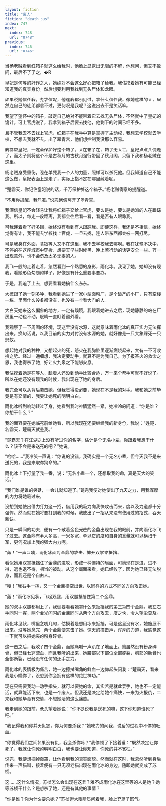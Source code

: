 ```yaml
---
layout: fiction
title: "废人"
fiction: "death_bus"
index: 747
next:
  index: 748
  url: "0748"
previous:
  index: 746
  url: "0746"
---
```

当杨老贼看到红箱子就这么给我时，他脸上显露出无限的不解，他想问，但又不敢问，最后不了了之。�R

皇妃是何等的奸诈之人，她绝对不会这么好心把箱子给我。我估摸着她有可能已经知道我的真实身份，然后想要利用我找到无头尸体和龙眼。

如果说她信任我，鬼才信呢，他连我都没见过，拿什么信任我。像她这样的人，居然连自己的徒弟都信不过，更何况是我呢？这说出去不是笑话嘛。

我望了望怀中的箱子，敲定自己绝对不能带着它去找无头尸体，不然就中了皇妃的诡计。可上官虎说了，我拿到箱子后要去找他，他剩下的时间已经不多。

且不管我去不去找上官虎，红箱子在我手中算是掌握了主动权，我想去学校就去学校，不想去我就不去。出了翠青宫，他们想控制我没那么容易。

我答应皇妃，一定会保护好这个箱子，人在箱子在，箱子无人亡。皇妃点点头便走了，而太子则将这个不是古秋月的古秋月强行带回了秋月阁，只留下我和杨老贼在这里。

杨老贼身受重伤，现在单凭我一个人的力量，照样可以杀死他。但我知道自己不能这么做，皇妃表面上是走了，实际上指不定在哪里藏着呢。

“楚霸天，你记住皇妃说的话，千万保护好这个箱子。”杨老贼得意的提醒道。

“不用你提醒，我知道。”说完我便离开了翠青宫。

我深信皇妃不会轻易让我将红箱子交给上官虎，要么是她，要么是她派的人在跟踪我。所以，每走一段距离，我都会往后看一看，看是否有人跟踪我。

可我连着看了好多回，始终没有看到有人跟踪我。即便这样，我还是不相信，始终觉得有诈，我不能去学校找上官虎，一旦去找，连人带东西都会被一网打尽。

可是我身在外面，葛钰等人又不在这里，我不去学校我去哪啊。我在犹豫不决中，不停的在这座城市中穿梭，想要天早些时候黑，晚上若行动的话更安全一些。万一出现意外，也不会伤及太多无辜的人。

我飞一般的走着走着，忽然看到一个熟悉的身影，雨化冰。我现了她，她却没有现我，看她形色匆匆的样子，好像是有什么重要事要办。

于是，我追了上去，想要看看她搞什么东东。

大概跟了她一刻多钟，我看到她进了一家小型面粉厂，是个破产的小厂，只有空楼一栋，里面什么设备都没有，也没有一个看大门的人。

大白天她来这么偏僻的地方，一定有蹊跷。我跟着她进去之后，现她静静的站在厂房里一动也不动，眼睛一直盯着窗外看。

我观察了一下周围的环境，现这里没有水源，这就意味着雨化冰的真正实力无法挥出来。换句话说，以我目前的实力对付没有水源的她，就好像是一只大象踩死一只蚂蚁。

想起她对我的种种，又想起火的死，怒火在我胸腔里逐渐燃烧起来，大有一不可收拾之势。经过一通细想，我决定要动手，就算不是为我自己，为了报答火的救命之恩，我也得杀了她，好让火九泉之下能够安息。

我估摸着她是在等人，趁着人还没到动手比较合适，万一来个帮手可就不好说了。所以在她还没有现我的时候，我出现在了她的身后。

我完全可以从背后袭击她，但我觉得没必要，她现在不是我的对手。我和她之前毕竟是有交情的，我要让她死的明明白白。

雨化冰听到响动转过了身，她看到我时神情猛然一紧，她冷冷的问道：“你是谁？你想干什么？”

我的面容要在她临死前给她看，所以我现在还要继续我的新身份，我说：“姓楚，名霸天，楚霸天就是我。”

“楚霸天？在江湖之上没有听过你的名字，估计是个无名小辈，你跟着我想干什么？该不会是来送死的吧？”她说。

“哈哈……”我冷笑一声说：“你说的没错，我确实是一个无名小辈，但今天我不是来送死的，我是来取你狗命的。”

雨化冰上下打量了我一番，说：“无名小辈一个，还想取我的命，真是天大的笑话。”

“我们谁是谁的笑话，一会儿就知道了。”说完我便对她使出了九天之力，用我浑厚的内力将她吸过来。

没想到她使出借力打力这一招，借用我的吸力向我快攻击而来，度以及力道都十分强悍。然而就在她将要打到我的时候，我使出了一招从来没有使用过的招式，吞天鼎诀。

只是一瞬间的功夫，便有一个散着金色光芒的金鼎出现在我的眼前，并向雨化冰飞了过去。这金鼎有半人多高，一米多宽，单以它的度和自身的重量就可以横扫千军，更何况加上我的强大内力呢。

“轰！”一声巨响，雨化冰面对金鼎的攻击，摊开双掌来抵挡。

看似她用双掌抵挡住了金鼎的进攻，形成一种僵持的局面，可她现在是进，进不得，退也退不得，相当的被动。从这个局面来看，她已经败了，因为她已经无法脱身，而我还是个自由人。

“嗖！”我右手一挥，又一个金鼎横空出世，以同样的方式不同的方向攻击她。

“轰！”雨化冰见状，飞起双腿，用双腿抵挡住第二个金鼎。

她的双手双腿都用上了，我倒要看看她拿什么来抵挡我的第三第四个金鼎。我左右手同时一挥，两个金光闪闪的金鼎同时从两个方向攻去，度之快，令人望尘莫及。

雨化冰见状，嘴里念叨几句，估摸着是想用冰来抵挡，可是这里没有水，她施展不出来。没等她念完，两个金鼎便夹击了她。惊天的撞击声，浑厚的力道，我感觉这一下就可以把她夹的粉身碎骨。

这一击之后，我收了四个金鼎，而她痛喊一声趴在了地面上。她虽然没有粉身碎骨，但已经七窍流血，而且我听的出来，她腰部以下部位全部碎裂，胸部的肋骨也全部断裂，已经没有任何的还手之力。

雨化冰的表情极为痛苦，她一边擦拭嘴角的鲜血一边仰起头问我：“楚霸天，看来我是小瞧你了，没想到你会拥有这样的绝世神功。”

现在只需要我动一动手指头，就可以要她的命，其实若是就此罢手，她也不一定能活，就算能活下来，也是一个废人。但我还是决定给她个痛快，一来为火报仇，二来我和她毕竟有交情，不想她活的这么痛苦。

我走到她的跟前，低头望着她说：“你不是说我是送死的嘛，这下你知道谁死了吧。”

“我记得我和你并无仇怨，你为何要杀我？”她吃力的问我，说话的过程中不停的吐血。

“你觉得我们之间如果没有仇，我会杀你吗？”我停顿了下接着道：“既然决定让你死了，我就让你死的明明白白，我也要让你知道，你死的并不冤枉。”

说完，我便想摘掉面罩，让他看到我的真实面貌。然而就在这时，我忽然听到身后传来一声猫叫，接着便有一只无须老猫出现在雨化冰的身边，随即她就变成了苏桢。

这……这什么情况，苏桢怎么会出现在这里？难不成雨化冰在这里等的人是她？她等苏桢干什么？是想杀了她，还是有其他的事情？

“你是谁？你为什么要杀她？”苏桢瞪大眼睛质问着我，脸上充满了怒气。